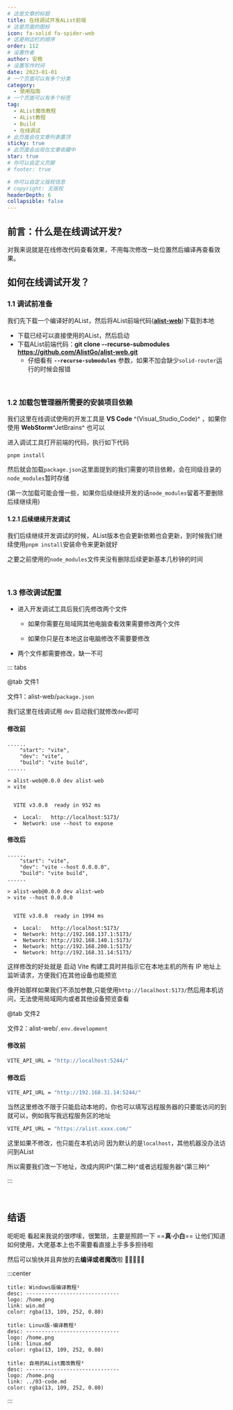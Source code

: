 ```yaml
---
# 这是文章的标题
title: 在线调试开发AList前端
# 这是页面的图标
icon: fa-solid fa-spider-web
# 这是侧边栏的顺序
order: 112
# 设置作者
author: 安稳
# 设置写作时间
date: 2023-01-01
# 一个页面可以有多个分类
category:
  - 使用指南
# 一个页面可以有多个标签
tag:
  - AList魔改教程
  - AList教程
  - Build
  - 在线调试
# 此页面会在文章列表置顶
sticky: true
# 此页面会出现在文章收藏中
star: true
# 你可以自定义页脚
# footer: true

# 你可以自定义版权信息
# copyright: 无版权
headerDepth: 6
collapsible: false
---
```


## **前言：什么是在线调试开发?**

对我来说就是在线修改代码查看效果，不用每次修改一处位置然后编译再查看效果。



## **如何在线调试开发？**

### **1.1 调试前准备**

我们先下载一个编译好的AList，然后将AList前端代码([**alist-web**](https://github.com/AlistGo/alist-web))下载到本地

- 下载已经可以直接使用的AList，然后启动
- 下载AList前端代码：**git clone --recurse-submodules https://github.com/AlistGo/alist-web.git**
  - 仔细看有 **`--recurse-submodules`** 参数，如果不加会缺少`solid-router`运行的时候会报错

<br/>

### **1.2 加载包管理器所需要的安装项目依赖**

我们这里在线调试使用的开发工具是 **VS Code** ^(Visual_Studio_Code)^ ，如果你使用 **WebStorm**^JetBrains^ 也可以

进入调试工具打开前端的代码，执行如下代码

```pnpm title="pnpm"
pnpm install
```

然后就会加载`package.json`这里面提到的我们需要的项目依赖，会在同级目录的`node_modules`暂时存储

(第一次加载可能会慢一些，如果你后续继续开发的话`node_modules`留着不要删除后续继续用)

#### **1.2.1 后续继续开发调试**

我们后续继续开发调试的时候，AList版本也会更新依赖也会更新，到时候我们继续使用`pnpm install`安装命令来更新就好

之要之前使用的`node_modules`文件夹没有删除后续更新基本几秒钟的时间

<br/>

### **1.3 修改调试配置**

- 进入开发调试工具后我们先修改两个文件

  - 如果你需要在局域网其他电脑查看效果需要修改两个文件

  - 如果你只是在本地这台电脑修改不需要要修改
- 两个文件都需要修改，缺一不可

::: tabs

@tab 文件1

文件1：alist-web/`package.json`

我们这里在线调试用 `dev` 启动我们就修改`dev`即可

#### 修改前

```json{3}
......
    "start": "vite",
    "dev": "vite",
    "build": "vite build",
......
```
```log{2,8}
> alist-web@0.0.0 dev alist-web
> vite


  VITE v3.0.8  ready in 952 ms

  ➜  Local:   http://localhost:5173/
  ➜  Network: use --host to expose
```

#### 修改后

```json{3}
......    
    "start": "vite",
    "dev": "vite --host 0.0.0.0",
    "build": "vite build",
......
```

```log{2,8-11}
> alist-web@0.0.0 dev alist-web
> vite --host 0.0.0.0


  VITE v3.0.8  ready in 1994 ms

  ➜  Local:   http://localhost:5173/
  ➜  Network: http://192.168.137.1:5173/
  ➜  Network: http://192.168.140.1:5173/
  ➜  Network: http://192.168.200.1:5173/
  ➜  Network: http://192.168.31.14:5173/
```

这样修改的好处就是  启动 Vite 构建工具时并指示它在本地主机的所有 IP 地址上监听请求，方便我们在其他设备也能预览

像开始那样如果我们不添加参数,只能使用`http://localhost:5173/`然后用本机访问，无法使用局域网内或者其他设备预览查看

@tab 文件2

文件2：alist-web/`.env.development`

#### **修改前**

```bash
VITE_API_URL = "http://localhost:5244/"
```

#### **修改后**

```bash
VITE_API_URL = "http://192.168.31.14:5244/"
```

当然这里修改不限于只能启动本地的，你也可以填写远程服务器的只要能访问的到就可以，例如我写我远程服务区的地址

```bash
VITE_API_URL = "https://alist.xxxx.com/"
```

这里如果不修改，也只能在本机访问 因为默认的是`localhost`，其他机器没办法访问到AList

所以需要我们改一下地址，改成内网IP^(第二种)^或者远程服务器^(第三种)^

:::

<br/>

## **结语**

呃呃呃 看起来我说的很啰嗦，很繁琐，主要是照顾一下  ==**真·小白**== 让他们知道如何使用，大佬基本上也不需要看直接上手多多担待啦

然后可以愉快并且奔放的去**编译或者魔改**啦 :call_me_hand::call_me_hand::call_me_hand::call_me_hand::call_me_hand:

:::center

```component VPCard
title: Windows版编译教程¹
desc: ------------------------------
logo: /home.png
link: win.md
color: rgba(13, 109, 252, 0.80)
```

```component VPCard
title: Linux版-编译教程²
desc: ------------------------------
logo: /home.png
link: linux.md
color: rgba(13, 109, 252, 0.80)
```

```component VPCard
title: 自用的AList魔改教程³
desc: ------------------------------
logo: /home.png
link: ../03-code.md
color: rgba(13, 109, 252, 0.80)
```

:::